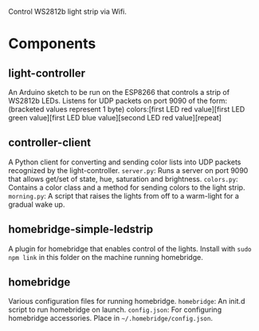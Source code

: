 Control WS2812b light strip via Wifi.

# Components

## light-controller
An Arduino sketch to be run on the ESP8266 that controls a strip of WS2812b LEDs.
Listens for UDP packets on port 9090 of the form: (bracketed values represent 1 byte)
colors:\[first LED red value\]\[first LED green value\]\[first LED blue value\]\[second LED red value\][repeat]

## controller-client
A Python client for converting and sending color lists into UDP packets recognized by the light-controller.
`server.py`: Runs a server on port 9090 that allows get/set of state, hue, saturation and brightness.
`colors.py`: Contains a color class and a method for sending colors to the light strip.
`morning.py`: A script that raises the lights from off to a warm-light for a gradual wake up.

## homebridge-simple-ledstrip
A plugin for homebridge that enables control of the lights.
Install with `sudo npm link` in this folder on the machine running homebridge.

## homebridge
Various configuration files for running homebridge.
`homebridge`: An init.d script to run homebridge on launch.
`config.json`: For configuring homebridge accessories. Place in `~/.homebridge/config.json`.